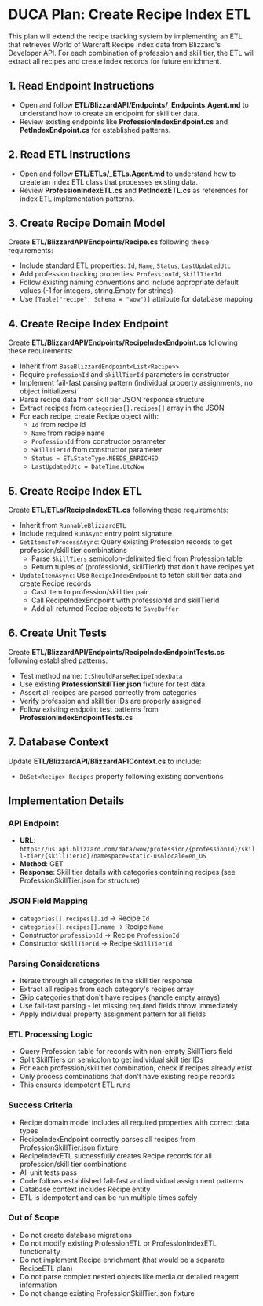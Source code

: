 # DUCA Plan: Create Recipe Index ETL
This plan will extend the recipe tracking system by implementing an ETL that retrieves World of Warcraft Recipe Index data from Blizzard's Developer API. For each combination of profession and skill tier, the ETL will extract all recipes and create index records for future enrichment.

## 1. Read Endpoint Instructions
- Open and follow **ETL/BlizzardAPI/Endpoints/_Endpoints.Agent.md** to understand how to create an endpoint for skill tier data.
- Review existing endpoints like **ProfessionIndexEndpoint.cs** and **PetIndexEndpoint.cs** for established patterns.

## 2. Read ETL Instructions
- Open and follow **ETL/ETLs/_ETLs.Agent.md** to understand how to create an index ETL class that processes existing data.
- Review **ProfessionIndexETL.cs** and **PetIndexETL.cs** as references for index ETL implementation patterns.

## 3. Create Recipe Domain Model
Create **ETL/BlizzardAPI/Endpoints/Recipe.cs** following these requirements:
- Include standard ETL properties: `Id`, `Name`, `Status`, `LastUpdatedUtc`
- Add profession tracking properties: `ProfessionId`, `SkillTierId` 
- Follow existing naming conventions and include appropriate default values (-1 for integers, string.Empty for strings)
- Use `[Table("recipe", Schema = "wow")]` attribute for database mapping

## 4. Create Recipe Index Endpoint
Create **ETL/BlizzardAPI/Endpoints/RecipeIndexEndpoint.cs** following these requirements:
- Inherit from `BaseBlizzardEndpoint<List<Recipe>>`
- Require `professionId` and `skillTierId` parameters in constructor
- Implement fail-fast parsing pattern (individual property assignments, no object initializers)
- Parse recipe data from skill tier JSON response structure
- Extract recipes from `categories[].recipes[]` array in the JSON
- For each recipe, create Recipe object with:
  - `Id` from recipe id
  - `Name` from recipe name
  - `ProfessionId` from constructor parameter
  - `SkillTierId` from constructor parameter
  - `Status = ETLStateType.NEEDS_ENRICHED`
  - `LastUpdatedUtc = DateTime.UtcNow`

## 5. Create Recipe Index ETL
Create **ETL/ETLs/RecipeIndexETL.cs** following these requirements:
- Inherit from `RunnableBlizzardETL`
- Include required `RunAsync` entry point signature
- `GetItemsToProcessAsync`: Query existing Profession records to get profession/skill tier combinations
  - Parse `SkillTiers` semicolon-delimited field from Profession table
  - Return tuples of (professionId, skillTierId) that don't have recipes yet
- `UpdateItemAsync`: Use `RecipeIndexEndpoint` to fetch skill tier data and create Recipe records
  - Cast item to profession/skill tier pair
  - Call RecipeIndexEndpoint with professionId and skillTierId
  - Add all returned Recipe objects to `SaveBuffer`

## 6. Create Unit Tests
Create **ETL/BlizzardAPI/Endpoints/RecipeIndexEndpointTests.cs** following established patterns:
- Test method name: `ItShouldParseRecipeIndexData`
- Use existing **ProfessionSkillTier.json** fixture for test data
- Assert all recipes are parsed correctly from categories
- Verify profession and skill tier IDs are properly assigned
- Follow existing endpoint test patterns from **ProfessionIndexEndpointTests.cs**

## 7. Database Context
Update **ETL/BlizzardAPI/BlizzardAPIContext.cs** to include:
- `DbSet<Recipe> Recipes` property following existing conventions

## Implementation Details

### API Endpoint
- **URL**: `https://us.api.blizzard.com/data/wow/profession/{professionId}/skill-tier/{skillTierId}?namespace=static-us&locale=en_US`
- **Method**: GET
- **Response**: Skill tier details with categories containing recipes (see ProfessionSkillTier.json for structure)

### JSON Field Mapping
- `categories[].recipes[].id` → Recipe `Id`
- `categories[].recipes[].name` → Recipe `Name`
- Constructor `professionId` → Recipe `ProfessionId`
- Constructor `skillTierId` → Recipe `SkillTierId`

### Parsing Considerations
- Iterate through all categories in the skill tier response
- Extract all recipes from each category's recipes array
- Skip categories that don't have recipes (handle empty arrays)
- Use fail-fast parsing - let missing required fields throw immediately
- Apply individual property assignment pattern for all fields

### ETL Processing Logic
- Query Profession table for records with non-empty SkillTiers field
- Split SkillTiers on semicolon to get individual skill tier IDs
- For each profession/skill tier combination, check if recipes already exist
- Only process combinations that don't have existing recipe records
- This ensures idempotent ETL runs

### Success Criteria
- Recipe domain model includes all required properties with correct data types
- RecipeIndexEndpoint correctly parses all recipes from ProfessionSkillTier.json fixture
- RecipeIndexETL successfully creates Recipe records for all profession/skill tier combinations
- All unit tests pass
- Code follows established fail-fast and individual assignment patterns
- Database context includes Recipe entity
- ETL is idempotent and can be run multiple times safely

### Out of Scope
- Do not create database migrations
- Do not modify existing ProfessionETL or ProfessionIndexETL functionality
- Do not implement Recipe enrichment (that would be a separate RecipeETL plan)
- Do not parse complex nested objects like media or detailed reagent information
- Do not change existing ProfessionSkillTier.json fixture
